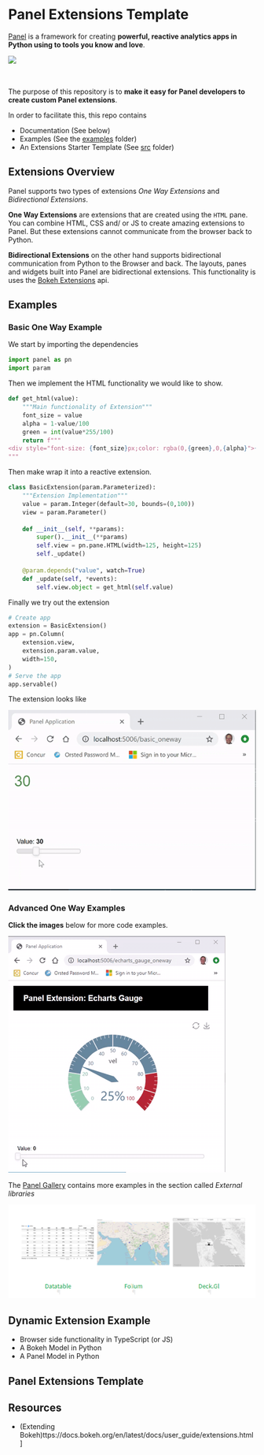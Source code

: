 # Panel Extensions Template

[Panel](https://panel.holoviz.org/) is a framework for creating **powerful, reactive analytics apps in Python using to tools you know and love**.

<a href="https://panel.holoviz.org/" target="_blank"><img src="https://panel.holoviz.org/_static/logo_stacked.png" style="display: block;margin-left: auto;margin-right: auto;height: 50px;"></a>

The purpose of this repository is to **make it easy for Panel developers to create custom Panel extensions**.

In order to facilitate this, this repo contains

- Documentation (See below)
- Examples (See the [examples](/examples/) folder)
- An Extensions Starter Template (See [src](/src/) folder)

## Extensions Overview

Panel supports two types of extensions *One Way Extensions* and *Bidirectional Extensions*.

**One Way Extensions** are extensions that are created using the `HTML` pane. You can combine HTML, CSS and/ or JS to create amazing extensions to Panel. But these extensions cannot communicate from the browser back to Python.

**Bidirectional Extensions** on the other hand supports bidirectional communication from Python to the Browser and back. The layouts, panes and widgets built into Panel are bidirectional extensions. This functionality is uses the [Bokeh Extensions](ttps://docs.bokeh.org/en/latest/docs/user_guide/extensions.html) api.

## Examples

### Basic One Way Example

We start by importing the dependencies

```Python
import panel as pn
import param
```

Then we implement the HTML functionality we would like to show.

```python
def get_html(value):
    """Main functionality of Extension"""
    font_size = value
    alpha = 1-value/100
    green = int(value*255/100)
    return f"""
<div style="font-size: {font_size}px;color: rgba(0,{green},0,{alpha}">{value}</div>
"""
```

Then make wrap it into a reactive extension.

```python
class BasicExtension(param.Parameterized):
    """Extension Implementation"""
    value = param.Integer(default=30, bounds=(0,100))
    view = param.Parameter()

    def __init__(self, **params):
        super().__init__(**params)
        self.view = pn.pane.HTML(width=125, height=125)
        self._update()

    @param.depends("value", watch=True)
    def _update(self, *events):
        self.view.object = get_html(self.value)
```

Finally we try out the extension

```Python
# Create app
extension = BasicExtension()
app = pn.Column(
    extension.view,
    extension.param.value,
    width=150,
)
# Serve the app
app.servable()
```

The extension looks like

![Basic One Way Video](examples/assets/videos/basic-oneway.gif)

### Advanced One Way Examples

**Click the images** below for more code examples.

[![Echarts Gauge Video](examples/assets/videos/echarts-gauge-oneway.gif)](examples/echarts_gauge_oneway.py)

The [Panel Gallery](https://panel.holoviz.org/gallery/index.html) contains more examples in the section called *External libraries*

[![External Libraries](examples/assets/images/panel_gallery_external_libraries.png)](https://panel.holoviz.org/gallery/index.html)

## Dynamic Extension Example

- Browser side functionality in TypeScript (or JS)
- A Bokeh Model in Python
- A Panel Model in Python


## Panel Extensions Template

## Resources

- (Extending Bokeh)ttps://docs.bokeh.org/en/latest/docs/user_guide/extensions.html]


